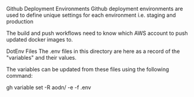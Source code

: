 Github Deployment Environments
Github deployment environments are used to define unique settings for each environment i.e. staging and production

The build and push workflows need to know which AWS account to push updated docker images to.

DotEnv Files
The .env files in this directory are here as a record of the "variables" and their values.

The variables can be updated from these files using the following command:

gh variable set -R aodn/<repo name> -e <environment name> -f <environment>.env
